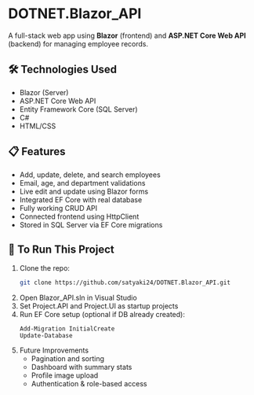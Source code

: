 # DOTNET.Blazor_API

A full-stack web app using **Blazor** (frontend) and **ASP.NET Core Web API** (backend) for managing employee records.

## 🛠️ Technologies Used

- Blazor (Server)
- ASP.NET Core Web API
- Entity Framework Core (SQL Server)
- C#
- HTML/CSS

## 📋 Features

- Add, update, delete, and search employees
- Email, age, and department validations
- Live edit and update using Blazor forms
- Integrated EF Core with real database
- Fully working CRUD API
- Connected frontend using HttpClient
- Stored in SQL Server via EF Core migrations

## 🧪 To Run This Project

1. Clone the repo:
   ```bash
   git clone https://github.com/satyaki24/DOTNET.Blazor_API.git
2. Open Blazor_API.sln in Visual Studio
3. Set Project.API and Project.UI as startup projects
4. Run EF Core setup (optional if DB already created):
   ```
   Add-Migration InitialCreate
   Update-Database
   ```
5. Future Improvements
   - Pagination and sorting
   - Dashboard with summary stats
   - Profile image upload
   - Authentication & role-based access
